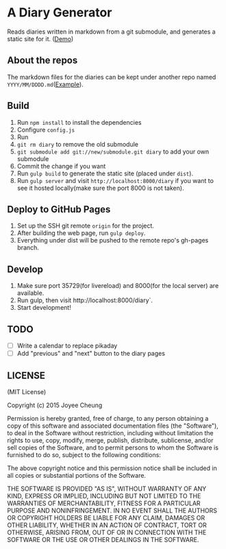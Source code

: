 # A Diary Generator

Reads diaries written in markdown from a git submodule, and generates a static site for it. ([Demo](http://joyeecheung.github.io/diary/))

## About the repos

The markdown files for the diaries can be kept under another repo named `YYYY/MM/DDDD.md`([Example](https://github.com/joyeecheung/my-tech-diary)).

## Build

1. Run `npm install` to install the dependencies
2. Configure `config.js`
3. Run
  1. `git rm diary` to remove the old submodule 
  2. `git submodule add git://new/submodule.git diary` to add your own submodule
  3. Commit the change if you want
4. Run `gulp build` to generate the static site (placed under `dist`).
5. Run `gulp server` and visit `http://localhost:8000/diary` if you want to see it hosted locally(make sure the port 8000 is not taken).

## Deploy to GitHub Pages

1. Set up the SSH git remote `origin` for the project.
2. After building the web page, run `gulp deploy`.
3. Everything under dist will be pushed to the remote repo's gh-pages branch.

## Develop

1. Make sure port 35729(for livereload) and 8000(for the local server) are available.
2. Run gulp, then visit http://localhost:8000/diary`.
3. Start development!

## TODO

- [ ] Write a calendar to replace pikaday
- [ ] Add "previous" and "next" button to the diary pages

## LICENSE

(MIT License)

Copyright (c) 2015 Joyee Cheung

Permission is hereby granted, free of charge, to any person obtaining a copy of this software and associated documentation files (the "Software"), to deal in the Software without restriction, including without limitation the rights to use, copy, modify, merge, publish, distribute, sublicense, and/or sell copies of the Software, and to permit persons to whom the Software is furnished to do so, subject to the following conditions:

The above copyright notice and this permission notice shall be included in all copies or substantial portions of the Software.

THE SOFTWARE IS PROVIDED "AS IS", WITHOUT WARRANTY OF ANY KIND, EXPRESS OR IMPLIED, INCLUDING BUT NOT LIMITED TO THE WARRANTIES OF MERCHANTABILITY, FITNESS FOR A PARTICULAR PURPOSE AND NONINFRINGEMENT. IN NO EVENT SHALL THE AUTHORS OR COPYRIGHT HOLDERS BE LIABLE FOR ANY CLAIM, DAMAGES OR OTHER LIABILITY, WHETHER IN AN ACTION OF CONTRACT, TORT OR OTHERWISE, ARISING FROM, OUT OF OR IN CONNECTION WITH THE SOFTWARE OR THE USE OR OTHER DEALINGS IN THE SOFTWARE.